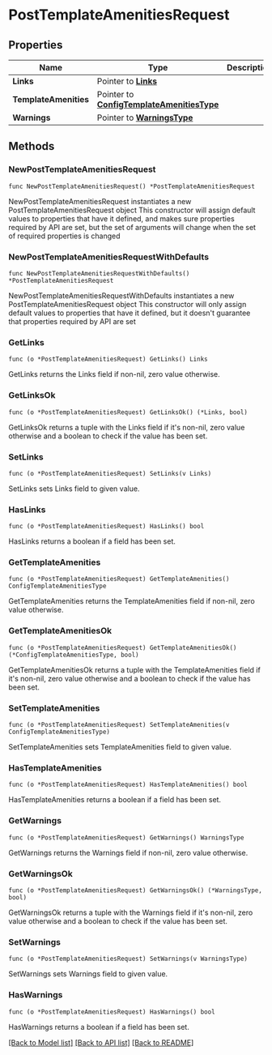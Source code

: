 # PostTemplateAmenitiesRequest

## Properties

Name | Type | Description | Notes
------------ | ------------- | ------------- | -------------
**Links** | Pointer to [**Links**](Links.md) |  | [optional] 
**TemplateAmenities** | Pointer to [**ConfigTemplateAmenitiesType**](ConfigTemplateAmenitiesType.md) |  | [optional] 
**Warnings** | Pointer to [**WarningsType**](WarningsType.md) |  | [optional] 

## Methods

### NewPostTemplateAmenitiesRequest

`func NewPostTemplateAmenitiesRequest() *PostTemplateAmenitiesRequest`

NewPostTemplateAmenitiesRequest instantiates a new PostTemplateAmenitiesRequest object
This constructor will assign default values to properties that have it defined,
and makes sure properties required by API are set, but the set of arguments
will change when the set of required properties is changed

### NewPostTemplateAmenitiesRequestWithDefaults

`func NewPostTemplateAmenitiesRequestWithDefaults() *PostTemplateAmenitiesRequest`

NewPostTemplateAmenitiesRequestWithDefaults instantiates a new PostTemplateAmenitiesRequest object
This constructor will only assign default values to properties that have it defined,
but it doesn't guarantee that properties required by API are set

### GetLinks

`func (o *PostTemplateAmenitiesRequest) GetLinks() Links`

GetLinks returns the Links field if non-nil, zero value otherwise.

### GetLinksOk

`func (o *PostTemplateAmenitiesRequest) GetLinksOk() (*Links, bool)`

GetLinksOk returns a tuple with the Links field if it's non-nil, zero value otherwise
and a boolean to check if the value has been set.

### SetLinks

`func (o *PostTemplateAmenitiesRequest) SetLinks(v Links)`

SetLinks sets Links field to given value.

### HasLinks

`func (o *PostTemplateAmenitiesRequest) HasLinks() bool`

HasLinks returns a boolean if a field has been set.

### GetTemplateAmenities

`func (o *PostTemplateAmenitiesRequest) GetTemplateAmenities() ConfigTemplateAmenitiesType`

GetTemplateAmenities returns the TemplateAmenities field if non-nil, zero value otherwise.

### GetTemplateAmenitiesOk

`func (o *PostTemplateAmenitiesRequest) GetTemplateAmenitiesOk() (*ConfigTemplateAmenitiesType, bool)`

GetTemplateAmenitiesOk returns a tuple with the TemplateAmenities field if it's non-nil, zero value otherwise
and a boolean to check if the value has been set.

### SetTemplateAmenities

`func (o *PostTemplateAmenitiesRequest) SetTemplateAmenities(v ConfigTemplateAmenitiesType)`

SetTemplateAmenities sets TemplateAmenities field to given value.

### HasTemplateAmenities

`func (o *PostTemplateAmenitiesRequest) HasTemplateAmenities() bool`

HasTemplateAmenities returns a boolean if a field has been set.

### GetWarnings

`func (o *PostTemplateAmenitiesRequest) GetWarnings() WarningsType`

GetWarnings returns the Warnings field if non-nil, zero value otherwise.

### GetWarningsOk

`func (o *PostTemplateAmenitiesRequest) GetWarningsOk() (*WarningsType, bool)`

GetWarningsOk returns a tuple with the Warnings field if it's non-nil, zero value otherwise
and a boolean to check if the value has been set.

### SetWarnings

`func (o *PostTemplateAmenitiesRequest) SetWarnings(v WarningsType)`

SetWarnings sets Warnings field to given value.

### HasWarnings

`func (o *PostTemplateAmenitiesRequest) HasWarnings() bool`

HasWarnings returns a boolean if a field has been set.


[[Back to Model list]](../README.md#documentation-for-models) [[Back to API list]](../README.md#documentation-for-api-endpoints) [[Back to README]](../README.md)


